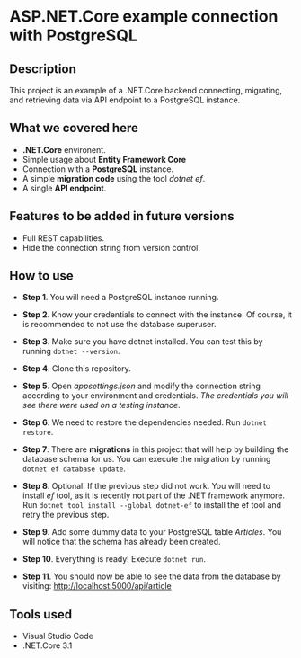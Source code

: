 # ASP.NET.Core example connection with PostgreSQL

## Description

This project is an example of a .NET.Core backend connecting, migrating, and retrieving data via API endpoint to a PostgreSQL instance.

## What we covered here

- **.NET.Core** environent.
- Simple usage about **Entity Framework Core**
- Connection with a **PostgreSQL** instance.
- A simple **migration code** using the tool *dotnet ef*.
- A single **API endpoint**.

## Features to be added in future versions

- Full REST capabilities.
- Hide the connection string from version control.

## How to use

- **Step 1**. You will need a PostgreSQL instance running.

- **Step 2**. Know your credentials to connect with the instance. Of course, it is recommended to not use the database superuser.

- **Step 3**. Make sure you have dotnet installed. You can test this by running `dotnet --version`.

- **Step 4**. Clone this repository.

- **Step 5**. Open _appsettings.json_ and modify the connection string according to your environment and credentials. *The credentials you will see there were used on a testing instance*.

- **Step 6**. We need to restore the dependencies needed. Run `dotnet restore`.

- **Step 7**. There are **migrations** in this project that will help by building the database schema for us. You can execute the migration by running `dotnet ef database update`.

- **Step 8**. Optional: If the previous step did not work. You will need to install *ef* tool, as it is recently not part of the .NET framework anymore. Run `dotnet tool install --global dotnet-ef` to install the ef tool and retry the previous step.

- **Step 9**. Add some dummy data to your PostgreSQL table *Articles*. You will notice that the schema has already been created.

- **Step 10**. Everything is ready! Execute `dotnet run`.

- **Step 11**. You should now be able to see the data from the database by visiting: [http://localhost:5000/api/article]()

## Tools used
- Visual Studio Code
- .NET.Core 3.1
